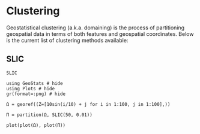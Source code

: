 # Clustering

Geostatistical clustering (a.k.a. domaining) is the process of partitioning
geospatial data in terms of both features and geospatial coordinates. Below
is the current list of clustering methods available:

## SLIC

```@docs
SLIC
```

```@example clustering
using GeoStats # hide
using Plots # hide
gr(format=:png) # hide

Ω = georef((Z=[10sin(i/10) + j for i in 1:100, j in 1:100],))

Π = partition(Ω, SLIC(50, 0.01))

plot(plot(Ω), plot(Π))
```
